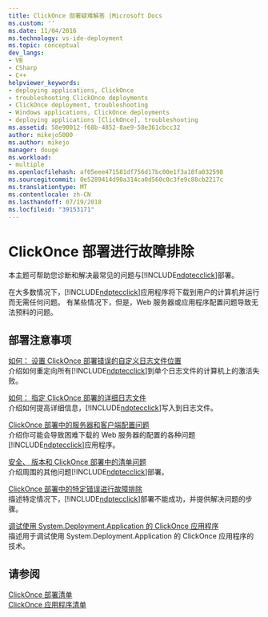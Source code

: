 ```yaml
---
title: ClickOnce 部署疑难解答 |Microsoft Docs
ms.custom: ''
ms.date: 11/04/2016
ms.technology: vs-ide-deployment
ms.topic: conceptual
dev_langs:
- VB
- CSharp
- C++
helpviewer_keywords:
- deploying applications, ClickOnce
- troubleshooting ClickOnce deployments
- ClickOnce deployment, troubleshooting
- Windows applications, ClickOnce deployments
- deploying applications [ClickOnce], troubleshooting
ms.assetid: 58e90012-f68b-4852-8ae9-58e361cbcc32
author: mikejo5000
ms.author: mikejo
manager: douge
ms.workload:
- multiple
ms.openlocfilehash: af05eee471581df756d17bc00e1f3a18fa032598
ms.sourcegitcommit: 0e5289414d90a314ca0d560c0c3fe9c88cb2217c
ms.translationtype: MT
ms.contentlocale: zh-CN
ms.lasthandoff: 07/19/2018
ms.locfileid: "39153171"
---
```

# <a name="troubleshoot-clickonce-deployments"></a>ClickOnce 部署进行故障排除
本主题可帮助您诊断和解决最常见的问题与[!INCLUDE[ndptecclick](../deployment/includes/ndptecclick_md.md)]部署。  
  
 在大多数情况下，[!INCLUDE[ndptecclick](../deployment/includes/ndptecclick_md.md)]应用程序将下载到用户的计算机并运行而无需任何问题。 有某些情况下，但是，Web 服务器或应用程序配置问题导致无法预料的问题。  

## <a name="deployment-considerations"></a>部署注意事项

 [如何： 设置 ClickOnce 部署错误的自定义日志文件位置](../deployment/how-to-set-a-custom-log-file-location-for-clickonce-deployment-errors.md)  
 介绍如何重定向所有[!INCLUDE[ndptecclick](../deployment/includes/ndptecclick_md.md)]到单个日志文件的计算机上的激活失败。  
  
 [如何： 指定 ClickOnce 部署的详细日志文件](../deployment/how-to-specify-verbose-log-files-for-clickonce-deployments.md)  
 介绍如何提高详细信息，[!INCLUDE[ndptecclick](../deployment/includes/ndptecclick_md.md)]写入到日志文件。  
  
 [ClickOnce 部署中的服务器和客户端配置问题](../deployment/server-and-client-configuration-issues-in-clickonce-deployments.md)  
 介绍你可能会导致困难下载的 Web 服务器的配置的各种问题[!INCLUDE[ndptecclick](../deployment/includes/ndptecclick_md.md)]应用程序。  
  
 [安全、 版本和 ClickOnce 部署中的清单问题](../deployment/security-versioning-and-manifest-issues-in-clickonce-deployments.md)  
 介绍周围的其他问题[!INCLUDE[ndptecclick](../deployment/includes/ndptecclick_md.md)]部署。  
  
 [ClickOnce 部署中的特定错误进行故障排除](../deployment/troubleshooting-specific-errors-in-clickonce-deployments.md)  
 描述特定情况下，[!INCLUDE[ndptecclick](../deployment/includes/ndptecclick_md.md)]部署不能成功，并提供解决问题的步骤。  
  
 [调试使用 System.Deployment.Application 的 ClickOnce 应用程序](../deployment/debugging-clickonce-applications-that-use-system-deployment-application.md)  
 描述用于调试使用 System.Deployment.Application 的 ClickOnce 应用程序的技术。  
  
## <a name="see-also"></a>请参阅  
 [ClickOnce 部署清单](../deployment/clickonce-deployment-manifest.md)   
 [ClickOnce 应用程序清单](../deployment/clickonce-application-manifest.md)